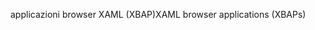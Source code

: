 <span data-ttu-id="70996-101">applicazioni browser XAML (XBAP)</span><span class="sxs-lookup"><span data-stu-id="70996-101">XAML browser applications (XBAPs)</span></span>